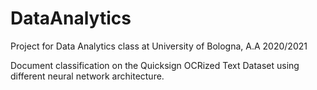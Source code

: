 # DataAnalytics

Project for Data Analytics class at University of Bologna, A.A 2020/2021

Document classification on the Quicksign OCRized Text Dataset using different neural network architecture.
